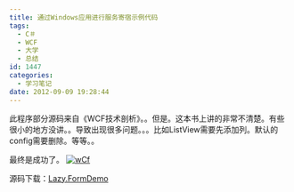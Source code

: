 ```yaml
---
title: 通过Windows应用进行服务寄宿示例代码
tags:
  - C＃
  - WCF
  - 大学
  - 总结
id: 1447
categories:
  - 学习笔记
date: 2012-09-09 19:28:44
---
```


此程序部分源码来自《WCF技术剖析》。。但是。这本书上讲的非常不清楚。有些很小的地方没讲。。导致出现很多问题。。。比如ListView需要先添加列。默认的config需要删除。等等。。

最终是成功了。
[![](/images/7390df89e6e155098b41900c68b850b956f79a4d.jpg "wCf")](http://leaverimage.b0.upaiyun.com/26808_o.jpg)

源码下载：[Lazy.FormDemo](http://dl.vmall.com/c0d8askuak)